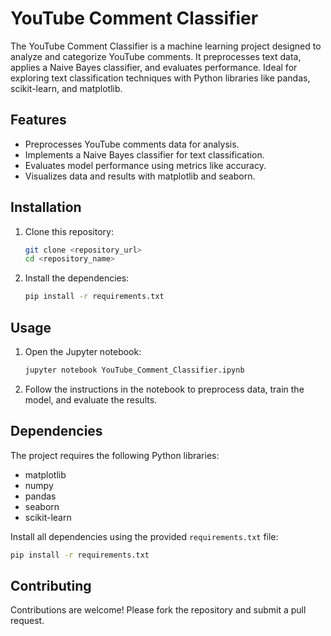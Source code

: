 # YouTube Comment Classifier

The YouTube Comment Classifier is a machine learning project designed to analyze and categorize YouTube comments. It preprocesses text data, applies a Naive Bayes classifier, and evaluates performance. Ideal for exploring text classification techniques with Python libraries like pandas, scikit-learn, and matplotlib.

## Features
- Preprocesses YouTube comments data for analysis.
- Implements a Naive Bayes classifier for text classification.
- Evaluates model performance using metrics like accuracy.
- Visualizes data and results with matplotlib and seaborn.

## Installation
1. Clone this repository:
   ```bash
   git clone <repository_url>
   cd <repository_name>
   ```
2. Install the dependencies:
   ```bash
   pip install -r requirements.txt
   ```

## Usage
1. Open the Jupyter notebook:
   ```bash
   jupyter notebook YouTube_Comment_Classifier.ipynb
   ```
2. Follow the instructions in the notebook to preprocess data, train the model, and evaluate the results.

## Dependencies
The project requires the following Python libraries:
- matplotlib
- numpy
- pandas
- seaborn
- scikit-learn

Install all dependencies using the provided `requirements.txt` file:
```bash
pip install -r requirements.txt
```

## Contributing
Contributions are welcome! Please fork the repository and submit a pull request.
